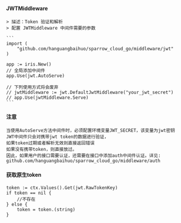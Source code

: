 #### JWTMiddleware ####

    > 描述：Token 验证和解析
    > 配置 JWTMiddleware 中间件需要的参数

    ```
    import (
        "github.com/hanguangbaihuo/sparrow_cloud_go/middleware/jwt"
    )

    app := iris.New()
    // 全局添加中间件
    app.Use(jwt.AutoServe)

    // 下列使用方式将会废弃
    // jwtMiddleware := jwt.DefaultJwtMiddleware("your_jwt_secret")
    // app.Use(jwtMiddleware.Serve)
    ```

#### 注意

    当使用AutoServe方法中间件时，必须配置环境变量JWT_SECRET，该变量为jwt密钥
    JWT中间件只会对携带jwt token的数据进行验证，
    如果token过期或者解析无效则直接返回错误
    如果没有携带token，则直接放过。
    因此，如果用户的接口需要认证，还需要在接口中添加auth中间件认证。详见: github.com/hanguangbaihuo/sparrow_cloud_go/middleware/auth

#### 获取原生token

    token := ctx.Values().Get(jwt.RawTokenKey)
    if token == nil {
        //不存在
    } else {
        token = token.(string)
    }